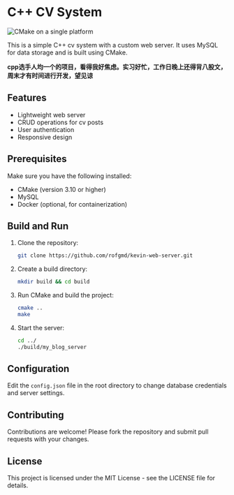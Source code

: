 # C++ CV System

![CMake on a single platform](https://github.com/rofgmd/kevin-web-server/actions/workflows/cmake-single-platform.yml/badge.svg)

This is a simple C++ cv system with a custom web server. It uses MySQL for data storage and is built using CMake.

**cpp选手人均一个的项目，看得我好焦虑。实习好忙，工作日晚上还得背八股文，周末才有时间进行开发，望见谅**

## Features

- Lightweight web server
- CRUD operations for cv posts
- User authentication
- Responsive design

## Prerequisites

Make sure you have the following installed:

- CMake (version 3.10 or higher)
- MySQL
- Docker (optional, for containerization)

## Build and Run

1. Clone the repository:

   ```bash
   git clone https://github.com/rofgmd/kevin-web-server.git
   ```
2. Create a build directory:

   ```bash
   mkdir build && cd build
   ```
3. Run CMake and build the project:

   ```bash
   cmake ..
   make
   ```
4. Start the server:

    ```bash
    cd ../
    ./build/my_blog_server
    ```


## Configuration

Edit the `config.json` file in the root directory to change database credentials and server settings.

## Contributing

Contributions are welcome! Please fork the repository and submit pull requests with your changes.

## License

This project is licensed under the MIT License - see the LICENSE file for details.
